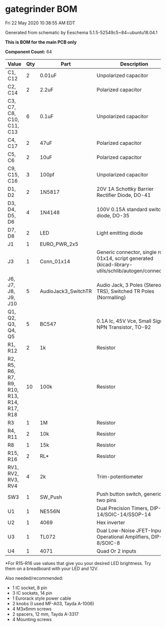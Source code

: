 # gategrinder BOM

Fri 22 May 2020 10:38:55 AM EDT

Generated from schematic by Eeschema 5.1.5-52549c5~84~ubuntu18.04.1

**This is BOM for the main PCB only**

**Component Count:** 64

| Value | Qty | Part | Description | Vendor |
| ----- | --- | ---- | ----------- | ------ |
| C1, C12 | 2 | 0.01uF | Unpolarized capacitor |  |
| C2, C14 | 2 | 2.2uF | Polarized capacitor |  |
| C3, C7, C8, C10, C11, C13 | 6 | 0.1uF | Unpolarized capacitor |  |
| C4, C17 | 2 | 47uF | Polarized capacitor |  |
| C5, C6 | 2 | 10uF | Polarized capacitor |  |
| C9, C15, C16 | 3 | 100pf | Unpolarized capacitor |  |
| D1, D2 | 2 | 1N5817 | 20V 1A Schottky Barrier Rectifier Diode, DO-41 |  |
| D3, D4, D5, D6 | 4 | 1N4148 | 100V 0.15A standard switching diode, DO-35 |  |
| D7, D8 | 2 | LED | Light emitting diode |  |
| J1 | 1 | EURO_PWR_2x5 |  |  |
| J3 | 1 | Conn_01x14 | Generic connector, single row, 01x14, script generated (kicad-library-utils/schlib/autogen/connector/) |  |
| J6, J7, J8, J9, J10 | 5 | AudioJack3_SwitchTR | Audio Jack, 3 Poles (Stereo / TRS), Switched TR Poles (Normalling) |  |
| Q1, Q2, Q3, Q4, Q5 | 5 | BC547 | 0.1A Ic, 45V Vce, Small Signal NPN Transistor, TO-92 |  |
| R1, R12 | 2 | 1k | Resistor |  |
| R2, R5, R6, R7, R9, R10, R13, R14, R17, R18 | 10 | 100k | Resistor |  |
| R3 | 1 | 1M | Resistor |  |
| R4, R11 | 2 | 10k | Resistor |  |
| R8 | 1 | 15k | Resistor |  |
| R15, R16 | 2 | RL* | Resistor |  |
| RV1, RV2, RV3, RV4 | 4 | 2k | Trim-potentiometer |  |
| SW3 | 1 | SW_Push | Push button switch, generic, two pins |  |
| U1 | 1 | NE556N | Dual Precision Timers, DIP-14/SOIC-14/SSOP-14 |  |
| U2 | 1 | 4069 | Hex inverter |  |
| U3 | 1 | TL072 | Dual Low-Noise JFET-Input Operational Amplifiers, DIP-8/SOIC-8 |  |
| U4 | 1 | 4071 | Quad Or 2 inputs |  |
    
*For R15–R16 use values that give you your desired LED brightness. Try them on a breadboard with your LED and 12V.

  Also needed/recommended:

- 1 IC socket, 8 pin
- 3 IC sockets, 14 pin
- 1 Eurorack style power cable
- 2 knobs (I used MF-A03, Tayda A-1006)
- 4 M3x6mm screws
- 2 spacers, 12 mm, Tayda A-3317
- 4 Mounting screws
